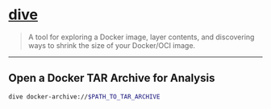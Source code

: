 # [dive](https://github.com/wagoodman/dive)

> A tool for exploring a Docker image, layer contents, and discovering ways to shrink the size of your Docker/OCI image.

---

## Open a Docker TAR Archive for Analysis

```bash
dive docker-archive://$PATH_TO_TAR_ARCHIVE
```
